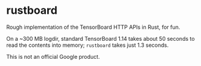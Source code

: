 # rustboard

Rough implementation of the TensorBoard HTTP APIs in Rust, for fun.

On a ~300 MB logdir, standard TensorBoard 1.14 takes about 50 seconds to
read the contents into memory; `rustboard` takes just 1.3 seconds.

This is not an official Google product.

